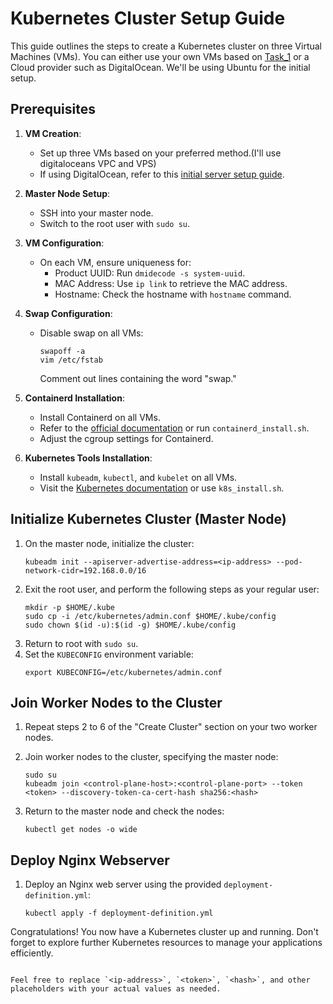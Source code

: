 # Kubernetes Cluster Setup Guide

This guide outlines the steps to create a Kubernetes cluster on three Virtual Machines (VMs). You can either use your own VMs based on [Task_1](https://github.com/mhesfahani97/DigiNext-DevOps-BootCamp/tree/main/Task_1) or a Cloud provider such as DigitalOcean. We'll be using Ubuntu for the initial setup.

## Prerequisites

1. **VM Creation**:
   - Set up three VMs based on your preferred method.(I'll use digitaloceans VPC and VPS) 
   - If using DigitalOcean, refer to this [initial server setup guide](https://www.digitalocean.com/community/tutorials/initial-server-setup-with-ubuntu-20-04).

2. **Master Node Setup**:
   - SSH into your master node.
   - Switch to the root user with `sudo su`.

3. **VM Configuration**:
   - On each VM, ensure uniqueness for:
     - Product UUID: Run `dmidecode -s system-uuid`.
     - MAC Address: Use `ip link` to retrieve the MAC address.
     - Hostname: Check the hostname with `hostname` command.

4. **Swap Configuration**:
   - Disable swap on all VMs:
     ```
     swapoff -a
     vim /etc/fstab
     ```
     Comment out lines containing the word "swap."

5. **Containerd Installation**:
   - Install Containerd on all VMs.
   - Refer to the [official documentation](https://kubernetes.io/docs/setup/production-environment/container-runtimes/) or run `containerd_install.sh`.
   - Adjust the cgroup settings for Containerd.

6. **Kubernetes Tools Installation**:
   - Install `kubeadm`, `kubectl`, and `kubelet` on all VMs.
   - Visit the [Kubernetes documentation](https://kubernetes.io/docs/setup/production-environment/tools/kubeadm/install-kubeadm/) or use `k8s_install.sh`.

## Initialize Kubernetes Cluster (Master Node)

1. On the master node, initialize the cluster:
   ```
   kubeadm init --apiserver-advertise-address=<ip-address> --pod-network-cidr=192.168.0.0/16
   ```
2. Exit the root user, and perform the following steps as your regular user:
   ```
   mkdir -p $HOME/.kube
   sudo cp -i /etc/kubernetes/admin.conf $HOME/.kube/config
   sudo chown $(id -u):$(id -g) $HOME/.kube/config
   ```
3. Return to root with `sudo su`.
4. Set the `KUBECONFIG` environment variable:
   ```
   export KUBECONFIG=/etc/kubernetes/admin.conf
   ```

## Join Worker Nodes to the Cluster

1. Repeat steps 2 to 6 of the "Create Cluster" section on your two worker nodes.

2. Join worker nodes to the cluster, specifying the master node:
   ```
   sudo su
   kubeadm join <control-plane-host>:<control-plane-port> --token <token> --discovery-token-ca-cert-hash sha256:<hash>
   ```

3. Return to the master node and check the nodes:
   ```
   kubectl get nodes -o wide
   ```

## Deploy Nginx Webserver

1. Deploy an Nginx web server using the provided `deployment-definition.yml`:
   ```
   kubectl apply -f deployment-definition.yml
   ```

Congratulations! You now have a Kubernetes cluster up and running. Don't forget to explore further Kubernetes resources to manage your applications efficiently.
```

Feel free to replace `<ip-address>`, `<token>`, `<hash>`, and other placeholders with your actual values as needed.
